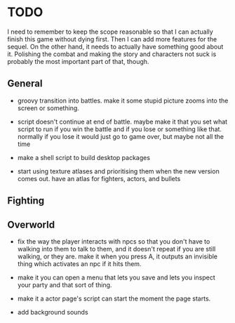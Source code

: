 TODO
====
I need to remember to keep the scope reasonable so that I can actually finish
this game without dying first. Then I can add more features for the sequel.
On the other hand, it needs to actually have something good about it.
Polishing the combat and making the story and characters not suck is probably
the most important part of that, though.

General
-------
- groovy transition into battles. make it some stupid picture zooms into the
  screen or something.

- script doesn't continue at end of battle. maybe make it that you set what
  script to run if you win the battle and if you lose or something like that.
  normally if you lose it would just go to game over, but maybe not all the time

- make a shell script to build desktop packages

- start using texture atlases and prioritising them when the new version comes
  out. have an atlas for fighters, actors, and bullets

Fighting
--------


Overworld
---------
 - fix the way the player interacts with npcs so that you don't have to walking
   into them to talk to them, and it doesn't repeat if you are still walking, or
   they are. make it when you press A, it outputs an invisible thing which
   activates an npc if it hits them.

- make it you can open a menu that lets you save and lets you inspect your party
  and that sort of thing.

- make it a actor page's script can start the moment the page starts.

- add background sounds

